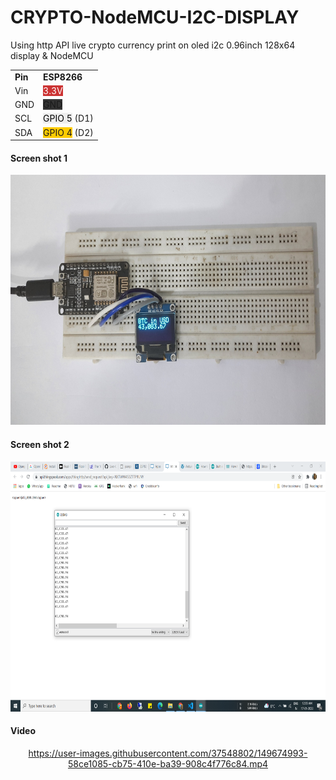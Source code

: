 # CRYPTO-NodeMCU-I2C-DISPLAY

Using http API live crypto currency print on oled i2c 0.96inch 128x64 display & NodeMCU


<table>
    <tbody>
        <tr>
            <td><strong>Pin</strong></td>
            <td><strong>ESP8266</strong></td>
        </tr>
        <tr>
            <td>Vin</td>
            <td><span style="background-color: #c33;color: #fff!important;" >3.3V</span></td>
        </tr>
        <tr>
            <td>GND</td>
            <td><span style="background-color: #333;" >GND</span></td>
        </tr>
        <tr>
            <td>SCL</td>
            <td><span style="background-color: #eee;color: #000!important;" >GPIO 5</span> (D1)</td>
        </tr>
        <tr>
            <td>SDA</td>
            <td><span style="background-color: #fc0;" >GPIO 4</span> (D2)</td>
        </tr>
    </tbody>
</table>

#### Screen shot 1
<img src="https://github.com/rock12231/Live-Cryptocurrency-With-API/blob/master/CRYPTO-NodeMCU-I2C-DISPLAY/ss2.jpg" alt="Coder GIF" width="600" height="400">


#### Screen shot 2
<img src="https://github.com/rock12231/Live-Cryptocurrency-With-API/blob/master/CRYPTO-NodeMCU-I2C-DISPLAY/ss1.png" width="600" height="400">

#### Video
<div align="center">


https://user-images.githubusercontent.com/37548802/149674993-58ce1085-cb75-410e-ba39-908c4f776c84.mp4

  

</div>
